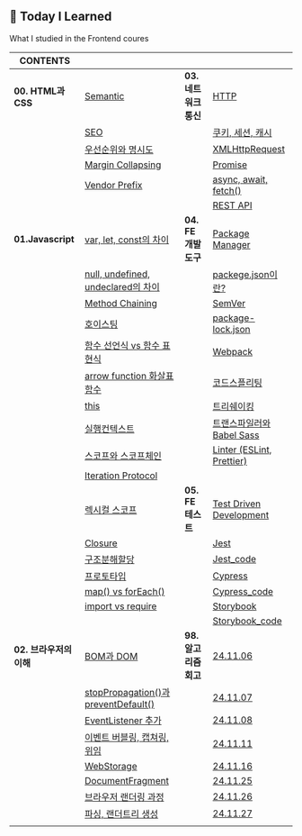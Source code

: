 ## 📌 Today I Learned
What I studied in the Frontend coures
 

|**CONTENTS**||||
|---|---|---|---|
|**00. HTML과 CSS**|[Semantic](00.HTML과%20CSS/00.Semantic.md)|**03. 네트워크 통신**|[HTTP](03.네트워크%20통신/00.HTTP.md)|
||[SEO](00.HTML과%20CSS/01.SEO.md)||[쿠키, 세션, 캐시](03.네트워크%20통신/01.쿠키_세션_캐시.md)|
||[우선순위와 명시도](00.HTML과%20CSS/02.우선순위_명시도.md)||[XMLHttpRequest](03.네트워크%20통신/02.XMLHttpRequest.md)|
||[Margin Collapsing](00.HTML과%20CSS/03.Margin_Collapsing.md)||[Promise](03.네트워크%20통신/03.Promise.md)|
||[Vendor Prefix](00.HTML과%20CSS/04.Vendor_Prefix.md)||[async, await, fetch()](03.네트워크%20통신/04.async_await_fetch().md)|
||||[REST API](03.네트워크%20통신/05.RestAPI.md)|
|**01.Javascript**|[var, let, const의 차이](01.Javascript/00.var_let_const.md)|**04. FE 개발도구**|[Package Manager](04.FE%20개발도구/00.Package_Manager.md)|
||[null, undefined, undeclared의 차이](01.Javascript/01.Null_Undefined_Undeclared.md)||[packege.json이란?](04.FE%20개발도구/01.package.json.md)|
||[Method Chaining](01.Javascript/02.Method_Chaining.md)||[SemVer](04.FE%20개발도구/02.SemVer.md)|
||[호이스팅](01.Javascript/03.호이스팅.md)||[package-lock.json](04.FE%20개발도구/03.package-lock.json.md)|
||[함수 선언식 vs 함수 표현식](01.Javascript/04.함수_선언식_표현식.md)||[Webpack](04.FE%20개발도구/04.Webpack.md)|
||[arrow function 화살표함수](01.Javascript/05.Arrow_Function.md)||[코드스플리팅](04.FE%20개발도구/05.Code_Splitting.md)|
||[this](01.Javascript/06.this.md)||[트리쉐이킹](04.FE%20개발도구/06.Tree_Shaking.md)|
||[실행컨텍스트](01.Javascript/07.Execution_Context.md)||[트랜스파일러와 Babel Sass](04.FE%20개발도구/07.%20Transpiler.md)|
||[스코프와 스코프체인](01.Javascript/08.Scope_ScopeChain.md)||[Linter (ESLint, Prettier)](04.FE%20개발도구/08.Linter.md)|
||[Iteration Protocol](01.Javascript/15.Iteration_Protocol.md)|
||[렉시컬 스코프](01.Javascript/09.Lexical_Scope.md)|**05. FE 테스트**|[Test Driven Development](05.FE%20테스트/00.TDD.md)|
||[Closure](01.Javascript/10.Closure.md)||[Jest](05.FE%20테스트/01.Jest.md)|
||[구조분해할당](01.Javascript/11.Destructuring_assignment.md)||[Jest_code](https://github.com/minnnnnk0/FE_TEST/blob/main/Jest/README.md)|
||[프로토타입](01.Javascript/12.Prototype.md)||[Cypress](05.FE%20테스트/02.Cypress.md)|
||[map() vs forEach()](01.Javascript/13.map_forEach.md)||[Cypress_code](https://github.com/minnnnnk0/FE_TEST/blob/main/cypress/README.md)|
||[import vs require](01.Javascript/14.import_require.md)||[Storybook](05.FE%20테스트/03.Storybook.md)|
||||[Storybook_code](https://github.com/minnnnnk0/FE_TEST/blob/main/storybook/README.md)|
|**02. 브라우저의 이해**|[BOM과 DOM](02.브라우저의%20이해/00.BOM_DOM.md)|**98. 알고리즘 회고**|[24.11.06](98.스터디/00.bfs%20vs%20dijkstra.md)|
||[stopPropagation()과 preventDefault()](02.브라우저의%20이해/01.stopPropagation()_preventDefault().md)||[24.11.07](98.스터디/01.다차원%20배열%20체크.md)|
||[EventListener 추가](02.브라우저의%20이해/02.EventListener_추가.md)||[24.11.08](98.스터디/02.반복문%20조건%20범위.md)|
||[이벤트 버블링, 캡쳐링, 위임](02.브라우저의%20이해/03.버블링_캡쳐링_위임.md)||[24.11.11](98.스터디/03.순조부.md)|
||[WebStorage](02.브라우저의%20이해/04.WebStorage.md)||[24.11.16](98.스터디/04.템플릿%20리터럴.md)|
||[DocumentFragment](02.브라우저의%20이해/05.DocumentFragment.md)||[24.11.25](98.스터디/05.Union_Find.md)|
||[브라우저 랜더링 과정](02.브라우저의%20이해/06.브라우저_랜더링_과정.md)||[24.11.26](98.스터디/06.Tree.md)|
||[파싱, 랜더트리 생성](02.브라우저의%20이해/07.파싱_랜더트리_생성.md)||[24.11.27](98.스터디/07.Segment_Tree.md)|
|||